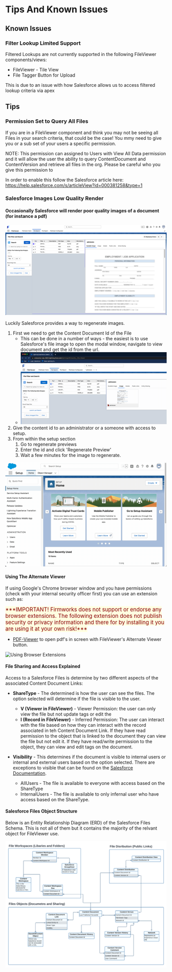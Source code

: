 # Tips And Known Issues

## Known Issues

### Filter Lookup Limited Support

Filtered Lookups are not currently supported in the following FileViewer components/views:

- FileViewer - Tile View
- File Tagger Button for Upload

This is due to an issue with how Salesforce allows us to access filtered lookup criteria via apex

## Tips

### Permission Set to Query All Files

If you are in a FileViewer component and think you may not be seeing all Files in your search criteria, that could be the case! You mmy need to give you or a sub set of your users a specific permission. 

NOTE: This permission can assigned to Users with View All Data permission and it will allow the user the ability to query ContentDocument and ContentVersion and retrieve all files in the org. Please be careful who you give this permission to 

In order to enable this follow the Salesforce article here: https://help.salesforce.com/s/articleView?id=000381258&type=1

### Salesforce Images Low Quality Render

#### Occasionally Salesforce will render poor quality images of a document (for instance a pdf)

![Poor Quality Image](images/knownissues/imagequality/badrender.png)

Luckily Salesforce provides a way to regenerate images.

1. First we need to get the Content Document Id of the File
    - This can be done in a number of ways - the easiest is to use Salesforce's file image to open the modal window, navigate to view document and get the id from the url.
    - ![Find The Content Document Id](images/knownissues/imagequality/getcontentdocumentid.gif)
2. Give the content id to an administrator or a someone with access to setup.
3. From within the setup section
    1. Go to regenerate previews
    2. Enter the id and click 'Regenerate Preview'
    3. Wait a few minutes for the image to regenerate.


![Regenerate Images](images/knownissues/imagequality/regenerate-preview.gif)


#### Using The Alternate Viewer

If using Google's Chrome browser window and you have permissions (check with your internal security officer first) you can use an extension such as:

<span style="font-size:larger;color:darkred; background-color:lightyellow">
***IMPORTANT! Firmworks does not support or endorse any browser extensions. The following extension does not publish security or privacy information and there for by installing it you are using it at your own risk!***</span>

- [PDF-Viewer](https://chrome.google.com/webstore/detail/pdf-viewer/oemmndcbldboiebfnladdacbdfmadadm/related?hl=en-US) to open pdf's in screen with FileViewer's Alternate Viewer button.

![Using Browser Extensions](images/knownissues/imagequality/browser-extension.gif)

#### File Sharing and Access Explained

Access to a Salesforce Files is determine by two different aspects of the associated Content Document Links:

- **ShareType** - The determined is how the user can see the files. The option selected will determine if the file is visible to the user.
    - **V (Viewer in FileViewer)** - Viewer Permission: the user can only view the file but not update tags or edit the
    - **I (Record in FileViewer)** - Inferred Permission: The user can interact with the file based on how they can interact with the record associated in teh Content Document Link. If they have read permission to the object that is linked to the document they can view the file but not edit it. If they have read/write permission to the object, they can view and edit tags on the document.

- **Visibility** - This determines if the document is visible to internal users or internal and external users based on the option selected. There are exceptions to visible that can be found on the [Salesforce Documentation](https://developer.salesforce.com/docs/atlas.en-us.object_reference.meta/object_reference/sforce_api_objects_contentdocumentlink.htm). 
    - AllUsers - The file is available to everyone with access  based on the ShareType
    - InternalUsers - The file is available to only infernal user who have access based on the ShareType.

#### Salesforce Files Object Structure

Below is an Entity Relationship Diagram (ERD) of the Salesforce Files Schema. This is not all of them but it contains the majority of the relvant object for FileViewer use.

![Salesforce Files ERD](images/knownissues/salesforce-files-erd.png)
